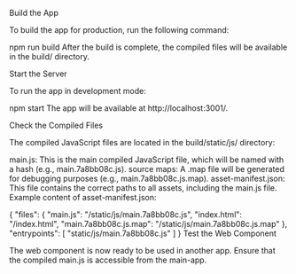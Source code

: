 Build the App

To build the app for production, run the following command:

npm run build
After the build is complete, the compiled files will be available in the build/ directory.

Start the Server

To run the app in development mode:

npm start
The app will be available at http://localhost:3001/.

Check the Compiled Files

The compiled JavaScript files are located in the build/static/js/ directory:

main.js: This is the main compiled JavaScript file, which will be named with a hash (e.g., main.7a8bb08c.js).
source maps: A .map file will be generated for debugging purposes (e.g., main.7a8bb08c.js.map).
asset-manifest.json: This file contains the correct paths to all assets, including the main.js file.
Example content of asset-manifest.json:

{
  "files": {
    "main.js": "/static/js/main.7a8bb08c.js",
    "index.html": "/index.html",
    "main.7a8bb08c.js.map": "/static/js/main.7a8bb08c.js.map"
  },
  "entrypoints": [
    "static/js/main.7a8bb08c.js"
  ]
}
Test the Web Component

The web component <product-display> is now ready to be used in another app. Ensure that the compiled main.js is accessible from the main-app.